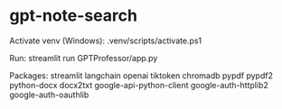 # gpt-note-search

Activate venv (Windows):
.venv/scripts/activate.ps1

Run:
streamlit run GPTProfessor/app.py

Packages:
streamlit
langchain
openai
tiktoken
chromadb
pypdf
pypdf2
python-docx
docx2txt
google-api-python-client
google-auth-httplib2
google-auth-oauthlib